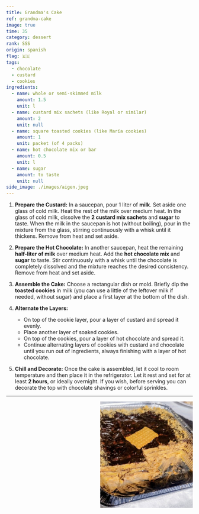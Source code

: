```yaml
---
title: Grandma's Cake
ref: grandma-cake
image: true
time: 35
category: dessert
rank: SSS
origin: spanish
flag: 🇪🇸
tags:
  - chocolate
  - custard
  - cookies
ingredients:
  - name: whole or semi-skimmed milk
    amount: 1.5
    unit: l
  - name: custard mix sachets (like Royal or similar)
    amount: 2
    unit: null
  - name: square toasted cookies (like María cookies)
    amount: 1
    unit: packet (of 4 packs)
  - name: hot chocolate mix or bar
    amount: 0.5
    unit: l
  - name: sugar
    amount: to taste
    unit: null
side_image: ./images/aigen.jpeg
---
```


1.  **Prepare the Custard:** In a saucepan, pour 1 liter of **milk**. Set aside one glass of cold milk. Heat the rest of the milk over medium heat. In the glass of cold milk, dissolve the **2 custard mix sachets** and **sugar** to taste. When the milk in the saucepan is hot (without boiling), pour in the mixture from the glass, stirring continuously with a whisk until it thickens. Remove from heat and set aside.

2.  **Prepare the Hot Chocolate:** In another saucepan, heat the remaining **half-liter of milk** over medium heat. Add the **hot chocolate mix** and **sugar** to taste. Stir continuously with a whisk until the chocolate is completely dissolved and the mixture reaches the desired consistency. Remove from heat and set aside.

3.  **Assemble the Cake:** Choose a rectangular dish or mold. Briefly dip the **toasted cookies** in milk (you can use a little of the leftover milk if needed, without sugar) and place a first layer at the bottom of the dish.

4.  **Alternate the Layers:**
    * On top of the cookie layer, pour a layer of custard and spread it evenly.
    * Place another layer of soaked cookies.
    * On top of the cookies, pour a layer of hot chocolate and spread it.
    * Continue alternating layers of cookies with custard and chocolate until you run out of ingredients, always finishing with a layer of hot chocolate.

5.  **Chill and Decorate:** Once the cake is assembled, let it cool to room temperature and then place it in the refrigerator. Let it rest and set for at least **2 hours**, or ideally overnight. If you wish, before serving you can decorate the top with chocolate shavings or colorful sprinkles.

---

<img src="images/grandma_cake.png" style="width:250px; float:right;"/>